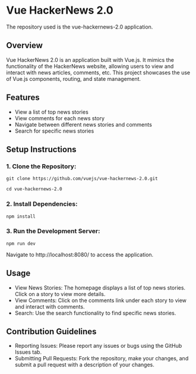 # Vue HackerNews 2.0

The repository used is the vue-hackernews-2.0 application.

## Overview

Vue HackerNews 2.0 is an application built with Vue.js. It mimics the functionality of the HackerNews website, allowing users to view and interact with news articles, comments, etc. This project showcases the use of Vue.js components, routing, and state management.

## Features

  - View a list of top news stories
  - View comments for each news story
  - Navigate between different news stories and comments
  - Search for specific news stories

## Setup Instructions

### 1. Clone the Repository:

`git clone https://github.com/vuejs/vue-hackernews-2.0.git`

`cd vue-hackernews-2.0`

### 2. Install Dependencies:

`npm install`

### 3. Run the Development Server:

`npm run dev`

  Navigate to http://localhost:8080/ to access the application.

## Usage

  - View News Stories: The homepage displays a list of top news stories. Click on a story to view more details.
  - View Comments: Click on the comments link under each story to view and interact with comments.
  - Search: Use the search functionality to find specific news stories.

## Contribution Guidelines

  - Reporting Issues: Please report any issues or bugs using the GitHub Issues tab.
  - Submitting Pull Requests: Fork the repository, make your changes, and submit a pull request with a description of your changes.
